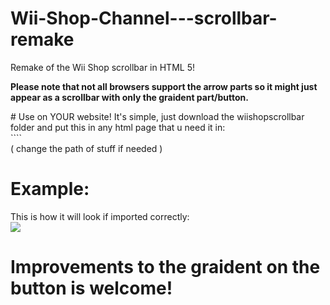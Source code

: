 # Wii-Shop-Channel---scrollbar-remake
Remake of the Wii Shop scrollbar in HTML 5!
<br>
<p style="font-weight:bold;">Please note that not all browsers support the arrow parts so it might just appear as a scrollbar with only the graident part/button. </p>
# Use on YOUR website!
It's simple, just download the wiishopscrollbar folder and put this in any html page that u need it in:
<br>
``<link rel="stylesheet" href="/wiishopscrollbar/wiiscrollbar.css">``
<br>
( change the path of stuff if needed )
<br>

# Example:
This is how it will look if imported correctly:
<br>
<img src="https://github.com/user-attachments/assets/66ea0649-675b-435a-a346-94af5e5ce6e1">

# Improvements to the graident on the button is welcome!
